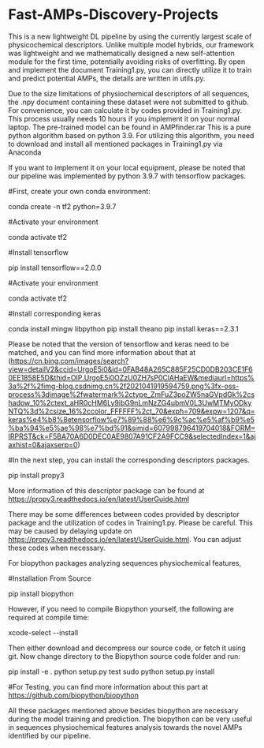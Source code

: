 # Fast-AMPs-Discovery-Projects
This is a new lightweight DL pipeline by using the currently largest scale of physicochemical descriptors. Unlike multiple model hybrids, our framework was lightweight and we mathematically designed a new self-attention module for the first time, potentially avoiding risks of overfitting.
By open and implement the document Training1.py, you can directly utilize it to train and predict potential AMPs, the details are written in utils.py.

Due to the size limitations of physiochemical descriptors of all sequences, the .npy document containing these dataset were not submitted to github. For convenience, you can calculate it by codes provided in Training1.py. This process usually needs 10 hours if you implement it on your normal laptop. The pre-trained model can be found in AMPfinder.rar
This is a pure python algorithm based on python 3.9.
For utilizing this algorithm, you need to download and install all mentioned packages in Training1.py via Anaconda

If you want to implement it on your local equipment, please be noted that our pipeline was implemented by python 3.9.7 with tensorflow packages.

#First, create your own conda environment:

conda create -n tf2 python=3.9.7

#Activate your environment

conda activate tf2

#Install tensorflow

pip install tensorflow==2.0.0

#Activate your environment

conda activate tf2

#Install corresponding keras

conda install mingw libpython
pip install theano
pip install keras==2.3.1

Please be noted that the version of tensorflow and keras need to be matched, and you can find more information about that at 
(https://cn.bing.com/images/search?view=detailV2&ccid=UrgoE5i0&id=0FAB48A265C885F25CD0DB203CE1F60EE1858E5D&thid=OIP.UrgoE5i0OZzU0ZH7sP0ClAHaEW&mediaurl=https%3a%2f%2fimg-blog.csdnimg.cn%2f2021041919594759.png%3fx-oss-process%3dimage%2fwatermark%2ctype_ZmFuZ3poZW5naGVpdGk%2cshadow_10%2ctext_aHR0cHM6Ly9ibG9nLmNzZG4ubmV0L3UwMTMyODkyNTQ%3d%2csize_16%2ccolor_FFFFFF%2ct_70&exph=709&expw=1207&q=keras%e4%b8%8etensorflow%e7%89%88%e6%9c%ac%e5%af%b9%e5%ba%94%e5%ae%98%e7%bd%91&simid=607998796419704018&FORM=IRPRST&ck=F5BA70A6D0DEC0AE9807A91CF2A9FCC9&selectedIndex=1&ajaxhist=0&ajaxserp=0)

#In the next step, you can install the corresponding descriptors packages.

pip install propy3

More information of this descriptor package can be found at https://propy3.readthedocs.io/en/latest/UserGuide.html

There may be some differences between codes provided by descriptor package and the utilization of codes in Training1.py. Please be careful. This may be caused by delaying update on https://propy3.readthedocs.io/en/latest/UserGuide.html. You can adjust these codes when necessary.

For biopython packages analyzing sequences physiochemical features,

#Installation From Source

pip install biopython

However, if you need to compile Biopython yourself, the following are required at compile time:

xcode-select --install

Then either download and decompress our source code, or fetch it using git. Now change directory to the Biopython source code folder and run:

pip install -e .
python setup.py test
sudo python setup.py install

#For Testing, you can find more information about this part at https://github.com/biopython/biopython

All these packages mentioned above besides biopython are necessary during the model training and prediction.
The biopython can be very useful in sequences physiochemical features analysis towards the novel AMPs identified by our pipeline.

